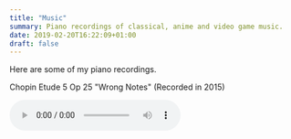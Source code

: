 ```yaml
---
title: "Music"
summary: Piano recordings of classical, anime and video game music.
date: 2019-02-20T16:22:09+01:00
draft: false
---
```


Here are some of my piano recordings. 


Chopin Etude 5 Op 25 "Wrong Notes" (Recorded in 2015)

<audio controls="controls">
  <source type="audio/mp3" src="/Audio/Wrong_Notes_good.mp3"></source>
</audio>

